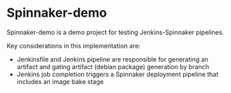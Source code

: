 # Spinnaker-demo

Spinnaker-demo is a demo project for testing Jenkins-Spinnaker pipelines.

Key considerations in this implementation are:

 - Jenkinsfile and Jenkins pipeline are responsible for generating an artifact and gating artifact (debian package) generation by branch
 - Jenkins job completion triggers a Spinnaker deployment pipeline that includes an image bake stage

